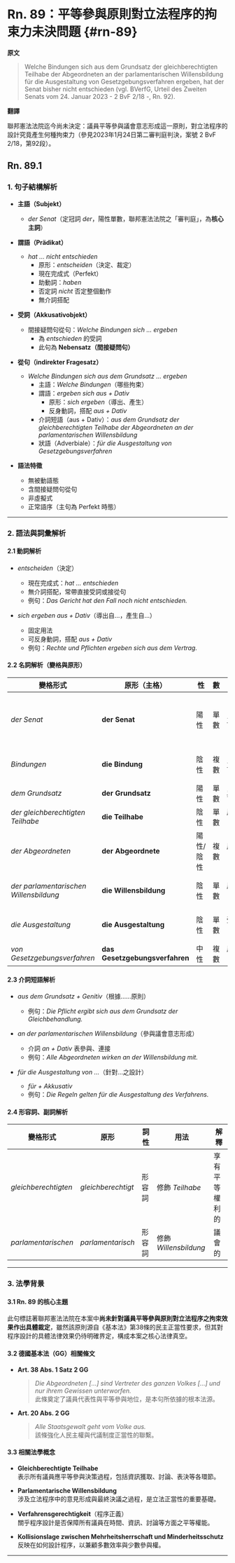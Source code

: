 # **Rn. 89：平等參與原則對立法程序的拘束力未決問題** {#rn-89}

**原文**

> Welche Bindungen sich aus dem Grundsatz der gleichberechtigten Teilhabe der Abgeordneten an der parlamentarischen Willensbildung für die Ausgestaltung von Gesetzgebungsverfahren ergeben, hat der Senat bisher nicht entschieden (vgl. BVerfG, Urteil des Zweiten Senats vom 24. Januar 2023 - 2 BvF 2/18 -, Rn. 92).

**翻譯**

聯邦憲法法院迄今尚未決定：議員平等參與議會意志形成這一原則，對立法程序的設計究竟產生何種拘束力（參見2023年1月24日第二審判庭判決，案號 2 BvF 2/18，第92段）。

## **Rn. 89.1**

### **1. 句子結構解析**

- **主語（Subjekt）**
  - *der Senat*（定冠詞 *der*，陽性單數，聯邦憲法法院之「審判庭」，為**核心主詞**）

- **謂語（Prädikat）**
  - *hat ... nicht entschieden*  
    - 原形：*entscheiden*（決定、裁定）  
    - 現在完成式（Perfekt）  
    - 助動詞：*haben*  
    - 否定詞 *nicht* 否定整個動作  
    - 無介詞搭配

- **受詞（Akkusativobjekt）**
  - 間接疑問句從句：*Welche Bindungen sich ... ergeben*
    - 為 *entschieden* 的受詞
    - 此句為 **Nebensatz（間接疑問句）**

- **從句（indirekter Fragesatz）**  
  - *Welche Bindungen sich aus dem Grundsatz ... ergeben*
    - 主語：*Welche Bindungen*（哪些拘束）
    - 謂語：*ergeben sich aus + Dativ*
      - 原形：*sich ergeben*（導出、產生）
      - 反身動詞，搭配 *aus + Dativ*
    - 介詞短語（aus + Dativ）：*aus dem Grundsatz der gleichberechtigten Teilhabe der Abgeordneten an der parlamentarischen Willensbildung*
    - 狀語（Adverbiale）：*für die Ausgestaltung von Gesetzgebungsverfahren*

- **語法特徵**
  - 無被動語態  
  - 含間接疑問句從句  
  - 非虛擬式  
  - 正常語序（主句為 Perfekt 時態）

---

### **2. 語法與詞彙解析**

#### **2.1 動詞解析**

- *entscheiden*（決定）
  - 現在完成式：*hat ... entschieden*
  - 無介詞搭配，常帶直接受詞或接從句
  - 例句：*Das Gericht hat den Fall noch nicht entschieden.*

- *sich ergeben aus + Dativ*（導出自…，產生自…）
  - 固定用法  
  - 可反身動詞，搭配 *aus + Dativ*
  - 例句：*Rechte und Pflichten ergeben sich aus dem Vertrag.*

#### **2.2 名詞解析（變格與原形）**

| 變格形式 | 原形（主格） | 性 | 數 | 格 | 解釋 |
|----------|-------------|----|----|----|------|
| *der Senat* | **der Senat** | 陽性 | 單數 | 主格 | 聯邦憲法法院之審判庭 |
| *Bindungen* | **die Bindung** | 陰性 | 複數 | 主格 | 拘束、限制 |
| *dem Grundsatz* | **der Grundsatz** | 陽性 | 單數 | 與格（Dativ） | 原則 |
| *der gleichberechtigten Teilhabe* | **die Teilhabe** | 陰性 | 單數 | 屬格（Genitiv） | 平等參與 |
| *der Abgeordneten* | **der Abgeordnete** | 陽性/陰性 | 複數 | 屬格（Genitiv） | 議會議員 |
| *der parlamentarischen Willensbildung* | **die Willensbildung** | 陰性 | 單數 | 屬格（Genitiv） | 議會意志形成 |
| *die Ausgestaltung* | **die Ausgestaltung** | 陰性 | 單數 | 受格（Akkusativ） | 設計、架構 |
| *von Gesetzgebungsverfahren* | **das Gesetzgebungsverfahren** | 中性 | 複數 | 屬格（Genitiv） | 立法程序 |

#### **2.3 介詞短語解析**

- *aus dem Grundsatz + Genitiv*（根據……原則）
  - 例句：*Die Pflicht ergibt sich aus dem Grundsatz der Gleichbehandlung.*

- *an der parlamentarischen Willensbildung*（參與議會意志形成）  
  - 介詞 *an + Dativ* 表參與、連接  
  - 例句：*Alle Abgeordneten wirken an der Willensbildung mit.*

- *für die Ausgestaltung von ...*（針對…之設計）
  - *für + Akkusativ*  
  - 例句：*Die Regeln gelten für die Ausgestaltung des Verfahrens.*

#### **2.4 形容詞、副詞解析**

| 變格形式 | 原形 | 詞性 | 用法 | 解釋 |
|----------|------|------|------|------|
| *gleichberechtigten* | *gleichberechtigt* | 形容詞 | 修飾 *Teilhabe* | 享有平等權利的 |
| *parlamentarischen* | *parlamentarisch* | 形容詞 | 修飾 *Willensbildung* | 議會的 |

---

### **3. 法學背景**

#### **3.1 Rn. 89 的核心主題**

此句標誌著聯邦憲法法院在本案中**尚未針對議員平等參與原則對立法程序之拘束效果作出具體裁定**，雖然該原則源自《基本法》第38條的民主正當性要求，但其對程序設計的具體法律效果仍待明確界定，構成本案之核心法律真空。

#### **3.2 德國基本法（GG）相關條文**

- **Art. 38 Abs. 1 Satz 2 GG**
  > *Die Abgeordneten [...] sind Vertreter des ganzen Volkes [...] und nur ihrem Gewissen unterworfen.*  
  此條奠定了議員代表性與平等參與地位，是本句所依據的根本法源。

- **Art. 20 Abs. 2 GG**
  > *Alle Staatsgewalt geht vom Volke aus.*  
  該條強化人民主權與代議制度正當性的聯繫。

#### **3.3 相關法學概念**

- **Gleichberechtigte Teilhabe**  
  表示所有議員應平等參與決策過程，包括資訊獲取、討論、表決等各環節。

- **Parlamentarische Willensbildung**  
  涉及立法程序中的意見形成與最終決議之過程，是立法正當性的重要基礎。

- **Verfahrensgerechtigkeit**（程序正義）  
  關乎程序設計是否保障所有議員在時間、資訊、討論等方面之平等權能。

- **Kollisionslage zwischen Mehrheitsherrschaft und Minderheitsschutz**  
  反映在如何設計程序，以兼顧多數效率與少數參與權。

***